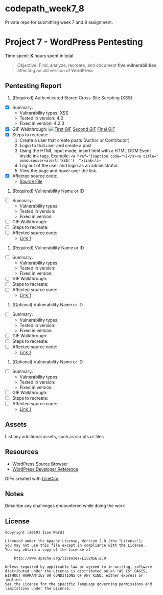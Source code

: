 # codepath_week7_8
Private repo for submitting week 7 and 8 assignment. 

# Project 7 - WordPress Pentesting

Time spent: **X** hours spent in total

> Objective: Find, analyze, recreate, and document **five vulnerabilities** affecting an old version of WordPress

## Pentesting Report

1. (Required) Authenticated Stored Cross-Site Scripting (XSS)
  - [X] Summary: 
    - Vulnerability types: XSS
    - Tested in version: 4.2
    - Fixed in version: 4.2.3
  - [X] GIF Walkthrough:
      <img src="vulernability_one_gifs/setupOne.gif"/>
      [First GIF](https://github.com/dinotrooper/codepath_week7_8/blob/master/vulnerability_one_gifs/setupOne.gif)
      [Second GIF](https://github.com/dinotrooper/codepath_week7_8/blob/master/vulnerability_one_gifs/setupTwo.gif)
      [Final GIF](https://github.com/dinotrooper/codepath_week7_8/blob/master/vulnerability_one_gifs/setupThree.gif) 
  - [X] Steps to recreate: 
      1. Create a user that create posts (Author or Contributor)
      2. Login to that user and create a post
      3. Using the HTML input mode, insert html with a HTML DOM Event inside ink tags. 
          Example: `<a href="[caption code=">]</a><a title=" onmouseover=alert('XSS!')  ">link</a>`
      4. Log out of the user and login as an administrator.
      5. View the page and hover over the link.
  - [X] Affected source code:
    - [Source File](https://core.trac.wordpress.org/browser/trunk/src/wp-includes/class-wp-embed.php?rev=33359)
1. (Required) Vulnerability Name or ID
  - [ ] Summary: 
    - Vulnerability types:
    - Tested in version:
    - Fixed in version: 
  - [ ] GIF Walkthrough: 
  - [ ] Steps to recreate: 
  - [ ] Affected source code:
    - [Link 1](https://core.trac.wordpress.org/browser/tags/version/src/source_file.php)
1. (Required) Vulnerability Name or ID
  - [ ] Summary: 
    - Vulnerability types:
    - Tested in version:
    - Fixed in version: 
  - [ ] GIF Walkthrough: 
  - [ ] Steps to recreate: 
  - [ ] Affected source code:
    - [Link 1](https://core.trac.wordpress.org/browser/tags/version/src/source_file.php)
1. (Optional) Vulnerability Name or ID
  - [ ] Summary: 
    - Vulnerability types:
    - Tested in version:
    - Fixed in version: 
  - [ ] GIF Walkthrough: 
  - [ ] Steps to recreate: 
  - [ ] Affected source code:
    - [Link 1](https://core.trac.wordpress.org/browser/tags/version/src/source_file.php)
1. (Optional) Vulnerability Name or ID
  - [ ] Summary: 
    - Vulnerability types:
    - Tested in version:
    - Fixed in version: 
  - [ ] GIF Walkthrough: 
  - [ ] Steps to recreate: 
  - [ ] Affected source code:
    - [Link 1](https://core.trac.wordpress.org/browser/tags/version/src/source_file.php) 

## Assets

List any additional assets, such as scripts or files

## Resources

- [WordPress Source Browser](https://core.trac.wordpress.org/browser/)
- [WordPress Developer Reference](https://developer.wordpress.org/reference/)

GIFs created with [LiceCap](http://www.cockos.com/licecap/).

## Notes

Describe any challenges encountered while doing the work

## License

    Copyright [2019] [Lee Ward]

    Licensed under the Apache License, Version 2.0 (the "License");
    you may not use this file except in compliance with the License.
    You may obtain a copy of the License at

        http://www.apache.org/licenses/LICENSE-2.0

    Unless required by applicable law or agreed to in writing, software
    distributed under the License is distributed on an "AS IS" BASIS,
    WITHOUT WARRANTIES OR CONDITIONS OF ANY KIND, either express or implied.
    See the License for the specific language governing permissions and
    limitations under the License.
